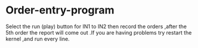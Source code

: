 # Order-entry-program
Select the run (play) button for IN1 to IN2 then record the orders ,after the 5th order the report will come out .If you are having problems try restart the kernel ,and run every line.
